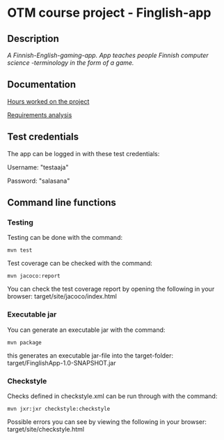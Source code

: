 # OTM course project - Finglish-app

## Description 
_A Finnish-English-gaming-app. App teaches people Finnish computer science -terminology in the form of a game._ 

## Documentation

[Hours worked on the project](https://github.com/saarasat/finglish-app-otm-2019/blob/master/Documentation/Hours%20worked.md)

[Requirements analysis](https://github.com/saarasat/finglish-app-otm-2019/blob/master/Documentation/Requirements%20analysis.md)

## Test credentials
The app can be logged in with these test credentials:

Username: "testaaja"

Password: "salasana"

## Command line functions

### Testing
Testing can be done with the command:

<pre><code>mvn test</code></pre>

Test coverage can be checked with the command:

<pre><code>mvn jacoco:report</code></pre>

You can check the test coverage report by opening the following in your browser: target/site/jacoco/index.html

### Executable jar

You can generate an executable jar with the command:

<pre><code>mvn package</code></pre>

this generates an executable jar-file into the target-folder: target/FinglishApp-1.0-SNAPSHOT.jar

### Checkstyle

Checks defined in checkstyle.xml can be run through with the command:

<pre><code>mvn jxr:jxr checkstyle:checkstyle</code></pre>

Possible errors you can see by viewing the following in your browser: target/site/checkstyle.html
